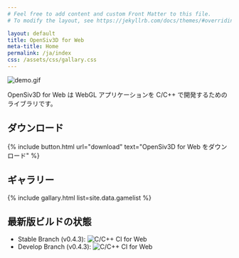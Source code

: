 ```yaml
---
# Feel free to add content and custom Front Matter to this file.
# To modify the layout, see https://jekyllrb.com/docs/themes/#overriding-theme-defaults

layout: default
title: OpenSiv3D for Web
meta-title: Home
permalink: /ja/index
css: /assets/css/gallary.css
---
```


![demo.gif](https://github.com/Siv3D/OpenSiv3D/raw/master/doc/images/demo.gif)

OpenSiv3D for Web は WebGL アプリケーションを C/C++ で開発するためのライブラリです。

## ダウンロード

{% include button.html url="download" text="OpenSiv3D for Web をダウンロード" %}

## ギャラリー

{% include gallary.html list=site.data.gamelist %}

## 最新版ビルドの状態

- Stable Branch (v0.4.3): ![C/C++ CI for Web](https://github.com/nokotan/OpenSiv3D/workflows/C/C++%20CI%20for%20Web/badge.svg)
- Develop Branch (v0.4.3): ![C/C++ CI for Web](https://github.com/nokotan/OpenSiv3D/workflows/C/C++%20CI%20for%20Web/badge.svg?branch=web_develop)
